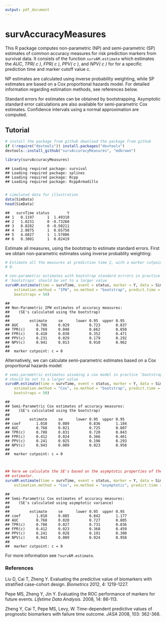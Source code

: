 ```yaml
---
output: pdf_document
---
```

survAccuracyMeasures
=============================================

This R package computes non-parametric (NP) and semi-parametric (SP) estimates of common accuracy measures for risk prediction markers from survival data. It consists of the function `survAM.estimate` which estimates the *AUC*, *TPR( c )*, *FPR( c )*, *PPV( c )*, and *NPV( c )* for for a specific prediction time and marker cutoff value c.  

 NP estimates are calculated using inverse probability weighting, while SP estimates are based on a Cox proportional hazards model. For detailed information regarding estimation methods, see references below. 

Standard errors for estimates can be obtained by bootstrapping. Asymptotic standard error calculations are also available for semi-parametric Cox estimates. Confidence intervals using a normal approximation are computed.

## Tutorial



```r
# install the package from github download the package from github
if (!require("devtools")) install.packages("devtools")
devtools::install_github("survAccuracyMeasures", "mdbrown")
```



```r
library(survAccuracyMeasures)
```

```
## Loading required package: survival
## Loading required package: splines
## Loading required package: Rcpp
## Loading required package: RcppArmadillo
```

```r

# simulated data for illustration
data(SimData)
head(SimData)
```

```
##   survTime status        Y
## 1   0.1197      1  1.49310
## 2   1.0231      0 -0.73260
## 3   0.8282      0 -0.50211
## 4   2.0875      1  0.65758
## 5   4.6827      1  1.57806
## 6   0.3001      1  0.02419
```



Estimate all measures, using the bootstrap to estimate standard errors. First we obtain non-parametric estimates using inverse probablity weighting:


```r
# Estimate all the measures at prediction time 2, with a marker cutpoint at
# 0.

# non-parametric estimates with bootstrap standard errrors in practice
# 'bootstraps' should be set to a larger value
survAM.estimate(time = survTime, event = status, marker = Y, data = SimData, 
    estimation.method = "IPW", se.method = "bootstrap", predict.time = 1, marker.cutpoint = 0, 
    bootstraps = 50)
```

```
## 
## Non-Parametric IPW estimates of accuracy measures:
##    (SE's calculated using the bootstrap)
## 
##         estimate     se      lower 0.95  upper 0.95
## AUC        0.786     0.029         0.723       0.837 
## TPR(c)     0.769     0.048         0.662       0.850 
## FPR(c)     0.410     0.030         0.352       0.471 
## PPV(c)     0.231     0.029         0.179       0.292 
## NPV(c)     0.941     0.013         0.910       0.962 
## 
##  marker cutpoint: c = 0
```


Alternatively, we can calculate semi-parametric estimates based on a Cox proportional hazards model:



```r
# semi-parametric estimates assuming a cox model in practice 'bootstraps'
# should be set to a larger value
survAM.estimate(time = survTime, event = status, marker = Y, data = SimData, 
    estimation.method = "Cox", se.method = "bootstrap", predict.time = 1, marker.cutpoint = 0, 
    bootstraps = 50)
```

```
## 
## Semi-Parametric Cox estimates of accuracy measures:
##    (SE's calculated using the bootstrap)
## 
##         estimate     se      lower 0.95  upper 0.95
## coef       1.010     0.089         0.836       1.184 
## AUC        0.768     0.021         0.725       0.807 
## TPR(c)     0.788     0.031         0.720       0.843 
## FPR(c)     0.412     0.024         0.366       0.461 
## PPV(c)     0.241     0.025         0.196       0.293 
## NPV(c)     0.943     0.009         0.923       0.958 
## 
##  marker cutpoint: c = 0
```

```r


## here we calculate the SE's based on the asymptotic properties of the Cox
## estimator.
survAM.estimate(time = survTime, event = status, marker = Y, data = SimData, 
    estimation.method = "Cox", se.method = "asymptotic", predict.time = 1, marker.cutpoint = 0)
```

```
## 
## Semi-Parametric Cox estimates of accuracy measures:
##    (SE's calculated using asymptotic variance)
## 
##         estimate     se      lower 0.95  upper 0.95
## coef       1.010     0.085         0.842       1.177 
## AUC        0.768     0.020         0.727       0.805 
## TPR(c)     0.788     0.027         0.731       0.836 
## FPR(c)     0.412     0.023         0.368       0.459 
## PPV(c)     0.241     0.028         0.191       0.300 
## NPV(c)     0.943     0.009         0.924       0.958 
## 
##  marker cutpoint: c = 0
```





For more information see `?survAM.estimate`. 


### References
Liu D, Cai T, Zheng Y. Evaluating the predictive value of biomarkers with stratified case-cohort design. *Biometrics* 2012, 4: 1219-1227.

Pepe MS, Zheng Y, Jin Y. Evaluating the ROC performance of markers for future events. *Lifetime Data Analysis.* 2008, 14: 86-113.

Zheng Y, Cai T, Pepe MS, Levy, W. Time-dependent predictive values of prognostic biomarkers with failure time outcome. *JASA* 2008, 103: 362-368.














